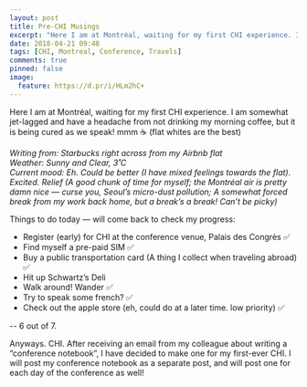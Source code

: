 ```yaml
---
layout: post
title: Pre-CHI Musings
excerpt: "Here I am at Montréal, waiting for my first CHI experience. I am somewhat jet-lagged and have a headache from not drinking my morning coffee, but it is being cured as we speak! mmm ☕️ (flat whites are the best)"
date: 2018-04-21 09:48
tags: [CHI, Montreal, Conference, Travels]
comments: true
pinned: false
image:
  feature: https://d.pr/i/HLm2hC+
---
```


Here I am at Montréal, waiting for my first CHI experience. I am somewhat jet-lagged and have a headache from not drinking my morning coffee, but it is being cured as we speak! mmm ☕️ (flat whites are the best)

*Writing from: Starbucks right across from my Airbnb flat*  
*Weather: Sunny and Clear, 3˚C*  
*Current mood: Eh. Could be better (I have mixed feelings towards the flat). Excited. Relief (A good chunk of time for myself; the Montréal air is pretty damn nice — curse you, Seoul’s micro-dust pollution; A somewhat forced break from my work back home, but a break’s a break! Can’t be picky)*  

Things to do today — will come back to check my progress:
* Register (early) for CHI at the conference venue, Palais des Congrès ✅
* Find myself a pre-paid SIM ✅
* Buy a public transportation card (A thing I collect when traveling abroad) ✅
* Hit up Schwartz’s Deli
* Walk around! Wander ✅
* Try to speak some french? ✅
* Check out the apple store (eh, could do at a later time. low priority) ✅

-- 6 out of 7.

Anyways. CHI.
After receiving an email from my colleague about writing a “conference notebook”, I have decided to make one for my first-ever CHI. I will post my conference notebook as a separate post, and will post one for each day of the conference as well!
